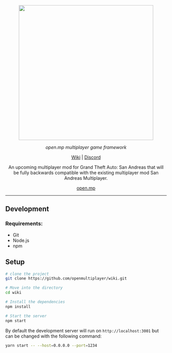 <p align="center">
  <a aria-label="Pico logo" href="https://open.mp">
    <img src="https://www.open.mp/static/wordmark-light-mono.png" width="420" />
  </a>
</p>

<p align="center">
  <em>open.mp multiplayer game framework</em>
</p>

<p align="center">
  <a
    href="https://open.mp/docs"
  >Wiki</a>
  |
  <a
    href="https://discord.gg/samp"
  >Discord</a>
</p>

<p align="center">
  An upcoming multiplayer mod for Grand Theft Auto: San Andreas that will be
  fully backwards compatible with the existing multiplayer mod San Andreas
  Multiplayer.
</p>

<p align="center">
  <a href="https://www.open.mp">open.mp</a>
</p>

<hr>

## Development

### Requirements:

- Git
- Node.js
- npm

## Setup

```bash
# clone the project
git clone https://github.com/openmultiplayer/wiki.git

# Move into the directory
cd wiki

# Install the dependencies
npm install

# Start the server
npm start
```

By default the development server will run on `http://localhost:3001` but can be changed with the following command:

```bash
yarn start -- --host=0.0.0.0 --port=1234
```
